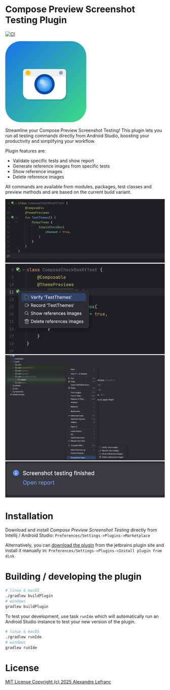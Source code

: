 Compose Preview Screenshot Testing Plugin
========
[![CI](https://github.com/alexandre-lefranc/compose-preview-screenshot-testing-intellij-plugin/actions/workflows/ci.yml/badge.svg?branch=main)](https://github.com/alexandre-lefranc/compose-preview-screenshot-testing-intellij-plugin/actions/workflows/ci.yml)

<img src="src/main/resources/META-INF/pluginIcon.svg" alt="logo" style="background-color: white;" />

Streamline your Compose Preview Screenshot Testing! This plugin lets you run all testing commands directly from Android Studio, boosting your productivity and simplifying your workflow.

Plugin features are: 
- Validate specific tests and show report
- Generate reference images from specific tests
- Show reference images
- Delete reference images

All commands are available from modules, packages, test classes and preview methods and are based on the current build variant.

![](market/screenshot_1.png)
![](market/screenshot_2.png)
![](market/screenshot_3.png)
![](market/screenshot_4.png)

Installation
========

Download and install *Compose Preview Screenshot Testing* directly from Intellij / Android Studio:
`Preferences/Settings->Plugins->Marketplace`

Alternatively, you can [download the plugin](https://plugins.jetbrains.com/plugin/26859-compose-preview-screenshot-testing/versions?noRedirect=true) from the jetbrains plugin site and install it manually in:
`Preferences/Settings->Plugins->Install plugin from disk`

Building / developing the plugin
========

```bash
# linux & macOS
./gradlew buildPlugin
# windows
gradlew buildPlugin
```

To test your development, use task `runIde` which will automatically run an Android Studio instance to test your new version of the plugin.
```bash
# linux & macOS
./gradlew runIde
# windows
gradlew runIde
```

License
=======

[MIT License Copyright (c) 2025 Alexandre Lefranc](LICENSE)
